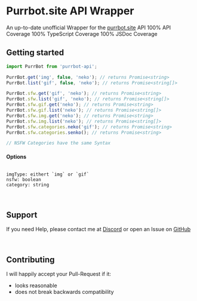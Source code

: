 # Purrbot.site API Wrapper

An up-to-date unofficial Wrapper for the [purrbot.site](https://purrbot.site/) API
100% API Coverage
100% TypeScript Coverage
100% JSDoc Coverage

## Getting started

```js
import PurrBot from 'purrbot-api';

PurrBot.get('img', false, 'neko'); // returns Promise<string>
PurrBot.list('gif', false, 'neko'); // returns Promise<string[]>

PurrBot.sfw.get('gif', 'neko'); // returns Promise<string>
PurrBot.sfw.list('gif', 'neko'); // returns Promise<string[]>
PurrBot.sfw.gif.get('neko'); // returns Promise<string>
PurrBot.sfw.gif.list('neko'); // returns Promise<string[]>
PurrBot.sfw.img.get('neko'); // returns Promise<string>
PurrBot.sfw.img.list('neko'); // returns Promise<string[]>
PurrBot.sfw.categories.neko('gif'); // returns Promise<string>
PurrBot.sfw.categories.senko(); // returns Promise<string>

// NSFW Categories have the same Syntax
```

#### Options

```

imgType: eithert `img` or `gif`
nsfw: boolean
category: string

```

<br>

## Support

If you need Help, please contact me at [Discord](https://discord.gg/euTdctganf) or open an Issue on [GitHub](https://github.com/Larsundso/purrbot-api/issues)

<br>

## Contributing

I will happily accept your Pull-Request if it:

- looks reasonable
- does not break backwards compatibility

```

```
